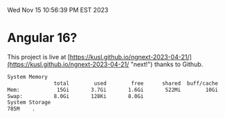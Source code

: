 Wed Nov 15 10:56:39 PM EST 2023

# Angular 16?


This project is live at [https://kusl.github.io/ngnext-2023-04-21/](https://kusl.github.io/ngnext-2023-04-21/ "next!") thanks to Github.

```bash
System Memory
               total        used        free      shared  buff/cache   available
Mem:            15Gi       3.7Gi       1.6Gi       522Mi        10Gi        11Gi
Swap:          8.0Gi       128Ki       8.0Gi
System Storage
785M	.
